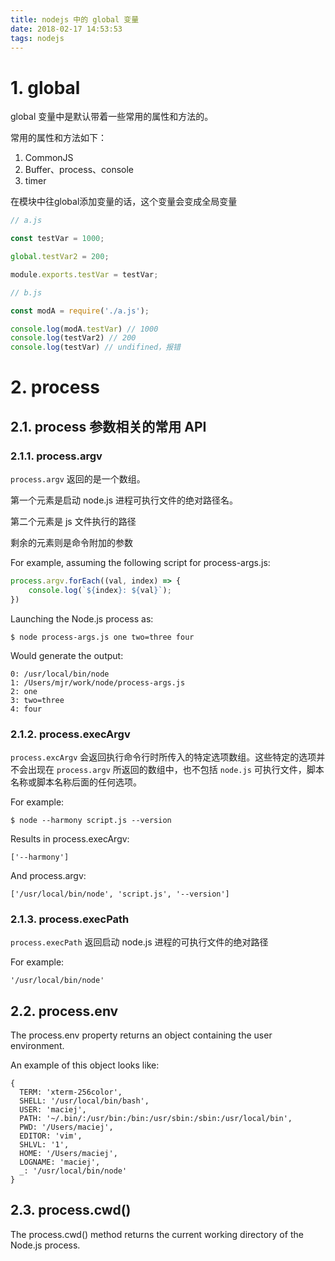```yaml
---
title: nodejs 中的 global 变量
date: 2018-02-17 14:53:53
tags: nodejs
---
```


# 1. global

global 变量中是默认带着一些常用的属性和方法的。

常用的属性和方法如下：

1. CommonJS
1. Buffer、process、console
1. timer

在模块中往global添加变量的话，这个变量会变成全局变量

```js
// a.js

const testVar = 1000;

global.testVar2 = 200;

module.exports.testVar = testVar;

// b.js

const modA = require('./a.js');

console.log(modA.testVar) // 1000
console.log(testVar2) // 200
console.log(testVar) // undifined，报错
```

# 2. process

## 2.1. process 参数相关的常用 API

### 2.1.1. process.argv

`process.argv` 返回的是一个数组。

第一个元素是启动 node.js 进程可执行文件的绝对路径名。

第二个元素是 js 文件执行的路径

剩余的元素则是命令附加的参数

For example, assuming the following script for process-args.js:

```js
process.argv.forEach((val, index) => {
    console.log(`${index}: ${val}`);
})
```

Launching the Node.js process as:

```
$ node process-args.js one two=three four
```

Would generate the output:

```
0: /usr/local/bin/node
1: /Users/mjr/work/node/process-args.js
2: one
3: two=three
4: four
```

### 2.1.2. process.execArgv

`process.excArgv` 会返回执行命令行时所传入的特定选项数组。这些特定的选项并不会出现在 `process.argv` 所返回的数组中，也不包括 `node.js` 可执行文件，脚本名称或脚本名称后面的任何选项。

For example:

```
$ node --harmony script.js --version
```

Results in process.execArgv:

```
['--harmony']
```

And process.argv:

```
['/usr/local/bin/node', 'script.js', '--version']
```

### 2.1.3. process.execPath

`process.execPath` 返回启动 node.js 进程的可执行文件的绝对路径

For example:

```
'/usr/local/bin/node'
```

## 2.2. process.env

The process.env property returns an object containing the user environment.

An example of this object looks like:

```
{
  TERM: 'xterm-256color',
  SHELL: '/usr/local/bin/bash',
  USER: 'maciej',
  PATH: '~/.bin/:/usr/bin:/bin:/usr/sbin:/sbin:/usr/local/bin',
  PWD: '/Users/maciej',
  EDITOR: 'vim',
  SHLVL: '1',
  HOME: '/Users/maciej',
  LOGNAME: 'maciej',
  _: '/usr/local/bin/node'
}
```

## 2.3. process.cwd()

The process.cwd() method returns the current working directory of the Node.js process. 